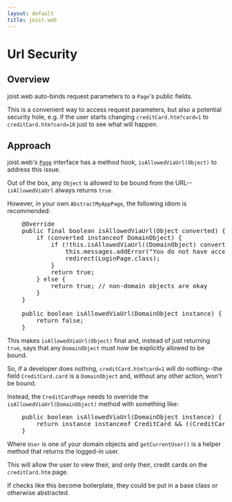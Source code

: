 ```yaml
---
layout: default
title: joist.web
---
```


Url Security
============

Overview
--------

joist.web auto-binds request parameters to a `Page`'s public fields.

This is a convenient way to access request parameters, but also a potential security hole, e.g. if the user starts changing `creditCard.htm?card=1` to `creditCard.htm?card=10` just to see what will happen.

Approach
--------

joist.web's [`Page`](http://github.com/stephenh/joist/blob/master/web/src/main/joist/web/Page.java) interface has a method hook, `isAllowedViaUrl(Object)` to address this issue.

Out of the box, any `Object` is allowed to be bound from the URL--`isAllowedViaUrl` always returns `true`.

However, in your own `AbstractMyAppPage`, the following idiom is recommended:

<pre name="code" class="java">
    @Override
    public final boolean isAllowedViaUrl(Object converted) {
        if (converted instanceof DomainObject) {
            if (!this.isAllowedViaUrl((DomainObject) converted)) {
                this.messages.addError("You do not have access to that page");
                redirect(LoginPage.class);
            }
            return true;
        } else {
            return true; // non-domain objects are okay
        }
    }

    public boolean isAllowedViaUrl(DomainObject instance) {
        return false;
    }
</pre>

This makes `isAllowedViaUrl(Object)` final and, instead of just returning `true`, says that any `DomainObject` must now be explicitly allowed to be bound.

So, if a developer does nothing, `creditCard.htm?card=1` will do nothing--the field `CreditCard.card` is a `DomainObject` and, without any other action, won't be bound.

Instead, the `CreditCardPage` needs to override the `isAllowedViaUrl(DomainObject)` method with something like:

<pre name="code" class="java">
    public boolean isAllowedViaUrl(DomainObject instance) {
        return instance instanceof CreditCard &amp;&amp; ((CreditCard) instance).getUser().equals(this.getCurrentUser());
    }
</pre>

Where `User` is one of your domain objects and `getCurrentUser()` is a helper method that returns the logged-in user.

This will allow the user to view their, and only their, credit cards on the `creditCard.htm` page.

If checks like this become boilerplate, they could be put in a base class or otherwise abstracted.

